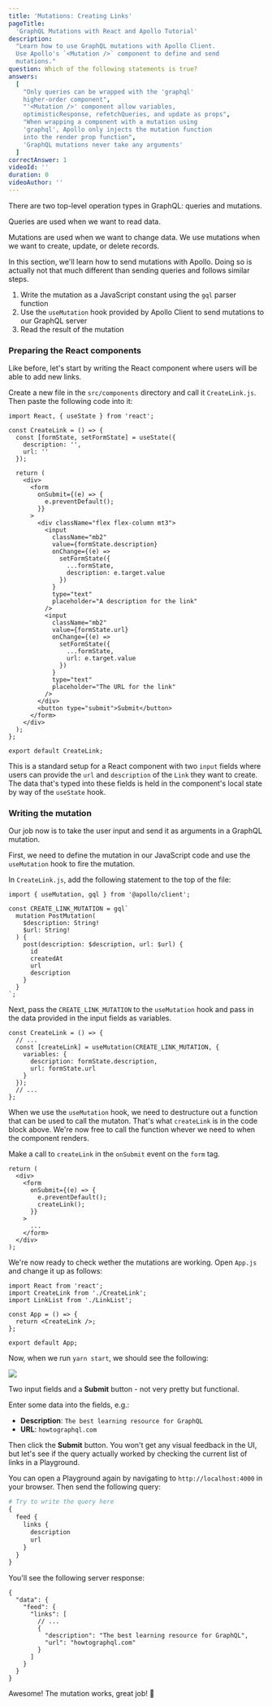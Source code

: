 ```yaml
---
title: 'Mutations: Creating Links'
pageTitle:
  'GraphQL Mutations with React and Apollo Tutorial'
description:
  "Learn how to use GraphQL mutations with Apollo Client.
  Use Apollo's `<Mutation />` component to define and send
  mutations."
question: Which of the following statements is true?
answers:
  [
    "Only queries can be wrapped with the 'graphql'
    higher-order component",
    "'<Mutation />' component allow variables,
    optimisticResponse, refetchQueries, and update as props",
    "When wrapping a component with a mutation using
    'graphql', Apollo only injects the mutation function
    into the render prop function",
    'GraphQL mutations never take any arguments'
  ]
correctAnswer: 1
videoId: ''
duration: 0
videoAuthor: ''
---
```


There are two top-level operation types in GraphQL: queries
and mutations.

Queries are used when we want to read data.

Mutations are used when we want to change data. We use
mutations when we want to create, update, or delete records.

In this section, we'll learn how to send mutations with
Apollo. Doing so is actually not that much different than
sending queries and follows similar steps.

1. Write the mutation as a JavaScript constant using the
   `gql` parser function
1. Use the `useMutation` hook provided by Apollo Client to
   send mutations to our GraphQL server
1. Read the result of the mutation

### Preparing the React components

Like before, let's start by writing the React component
where users will be able to add new links.

<Instruction>

Create a new file in the `src/components` directory and call
it `CreateLink.js`. Then paste the following code into it:

```js(path=".../hackernews-react-apollo/src/components/CreateLink.js")
import React, { useState } from 'react';

const CreateLink = () => {
  const [formState, setFormState] = useState({
    description: '',
    url: ''
  });

  return (
    <div>
      <form
        onSubmit={(e) => {
          e.preventDefault();
        }}
      >
        <div className="flex flex-column mt3">
          <input
            className="mb2"
            value={formState.description}
            onChange={(e) =>
              setFormState({
                ...formState,
                description: e.target.value
              })
            }
            type="text"
            placeholder="A description for the link"
          />
          <input
            className="mb2"
            value={formState.url}
            onChange={(e) =>
              setFormState({
                ...formState,
                url: e.target.value
              })
            }
            type="text"
            placeholder="The URL for the link"
          />
        </div>
        <button type="submit">Submit</button>
      </form>
    </div>
  );
};

export default CreateLink;
```

</Instruction>

This is a standard setup for a React component with two
`input` fields where users can provide the `url` and
`description` of the `Link` they want to create. The data
that's typed into these fields is held in the component's
local state by way of the `useState` hook.

### Writing the mutation

Our job now is to take the user input and send it as
arguments in a GraphQL mutation.

First, we need to define the mutation in our JavaScript code
and use the `useMutation` hook to fire the mutation.

<Instruction>

In `CreateLink.js`, add the following statement to the top
of the file:

```js(path=".../hackernews-react-apollo/src/components/CreateLink.js")
import { useMutation, gql } from '@apollo/client';

const CREATE_LINK_MUTATION = gql`
  mutation PostMutation(
    $description: String!
    $url: String!
  ) {
    post(description: $description, url: $url) {
      id
      createdAt
      url
      description
    }
  }
`;
```

</Instruction>

<Instruction>

Next, pass the `CREATE_LINK_MUTATION` to the `useMutation`
hook and pass in the data provided in the input fields as
variables.

```js(path=".../hackernews-react-apollo/src/components/CreateLink.js")
const CreateLink = () => {
  // ...
  const [createLink] = useMutation(CREATE_LINK_MUTATION, {
    variables: {
      description: formState.description,
      url: formState.url
    }
  });
  // ...
};
```

</Instruction>

When we use the `useMutation` hook, we need to destructure
out a function that can be used to call the mutaton. That's
what `createLink` is in the code block above. We're now free
to call the function whever we need to when the component
renders.

Make a call to `createLink` in the `onSubmit` event on the
`form` tag.

```js(path=".../hackernews-react-apollo/src/components/CreateLink.js")
return (
  <div>
    <form
      onSubmit={(e) => {
        e.preventDefault();
        createLink();
      }}
    >
      ...
    </form>
  </div>
);
```

<Instruction>

We're now ready to check wether the mutations are working.
Open `App.js` and change it up as follows:

```js(path=".../hackernews-react-apollo/src/components/App.js")
import React from 'react';
import CreateLink from './CreateLink';
import LinkList from './LinkList';

const App = () => {
  return <CreateLink />;
};

export default App;
```

</Instruction>

Now, when we run `yarn start`, we should see the following:

![](http://imgur.com/AJNlEfj.png)

Two input fields and a **Submit** button - not very pretty
but functional.

Enter some data into the fields, e.g.:

- **Description**: `The best learning resource for GraphQL`
- **URL**: `howtographql.com`

Then click the **Submit** button. You won't get any visual
feedback in the UI, but let's see if the query actually
worked by checking the current list of links in a
Playground.

You can open a Playground again by navigating to
`http://localhost:4000` in your browser. Then send the
following query:

```graphql
# Try to write the query here
{
  feed {
    links {
      description
      url
    }
  }
}
```

You'll see the following server response:

```js(nocopy)
{
  "data": {
    "feed": {
      "links": [
        // ...
        {
          "description": "The best learning resource for GraphQL",
          "url": "howtographql.com"
        }
      ]
    }
  }
}
```

Awesome! The mutation works, great job! 💪
